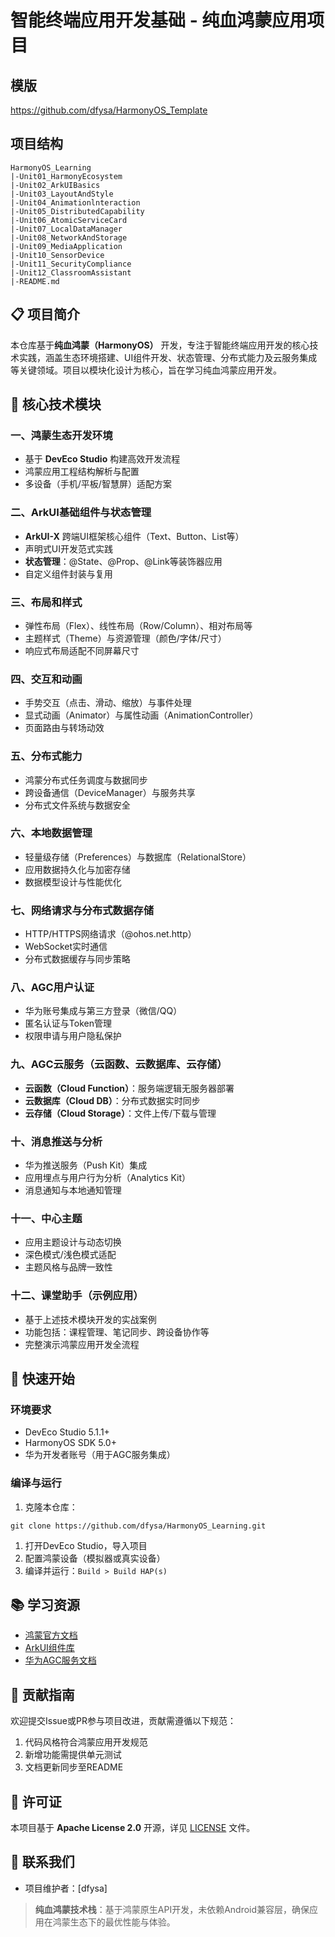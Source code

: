 # 智能终端应用开发基础 - 纯血鸿蒙应用项目

## 模版

https://github.com/dfysa/HarmonyOS_Template



## 项目结构



```
HarmonyOS_Learning
|-Unit01_HarmonyEcosystem
|-Unit02_ArkUIBasics
|-Unit03_LayoutAndStyle
|-Unit04_Animationlnteraction
|-Unit05_DistributedCapability
|-Unit06_AtomicServiceCard
|-Unit07_LocalDataManager
|-Unit08_NetworkAndStorage
|-Unit09_MediaApplication
|-Unit10_SensorDevice
|-Unit11_SecurityCompliance
|-Unit12_ClassroomAssistant
|-README.md
```



## 📋 项目简介



本仓库基于**纯血鸿蒙（HarmonyOS）** 开发，专注于智能终端应用开发的核心技术实践，涵盖生态环境搭建、UI组件开发、状态管理、分布式能力及云服务集成等关键领域。项目以模块化设计为核心，旨在学习纯血鸿蒙应用开发。

## 📁 核心技术模块



### 一、鸿蒙生态开发环境



- 基于 **DevEco Studio** 构建高效开发流程
- 鸿蒙应用工程结构解析与配置
- 多设备（手机/平板/智慧屏）适配方案

### 二、ArkUI基础组件与状态管理



- **ArkUI-X** 跨端UI框架核心组件（Text、Button、List等）
- 声明式UI开发范式实践
- **状态管理**：@State、@Prop、@Link等装饰器应用
- 自定义组件封装与复用

### 三、布局和样式



- 弹性布局（Flex）、线性布局（Row/Column）、相对布局等
- 主题样式（Theme）与资源管理（颜色/字体/尺寸）
- 响应式布局适配不同屏幕尺寸

### 四、交互和动画



- 手势交互（点击、滑动、缩放）与事件处理
- 显式动画（Animator）与属性动画（AnimationController）
- 页面路由与转场动效

### 五、分布式能力



- 鸿蒙分布式任务调度与数据同步
- 跨设备通信（DeviceManager）与服务共享
- 分布式文件系统与数据安全

### 六、本地数据管理



- 轻量级存储（Preferences）与数据库（RelationalStore）
- 应用数据持久化与加密存储
- 数据模型设计与性能优化

### 七、网络请求与分布式数据存储



- HTTP/HTTPS网络请求（@ohos.net.http）
- WebSocket实时通信
- 分布式数据缓存与同步策略

### 八、AGC用户认证



- 华为账号集成与第三方登录（微信/QQ）
- 匿名认证与Token管理
- 权限申请与用户隐私保护

### 九、AGC云服务（云函数、云数据库、云存储）



- **云函数（Cloud Function）**：服务端逻辑无服务器部署
- **云数据库（Cloud DB）**：分布式数据实时同步
- **云存储（Cloud Storage）**：文件上传/下载与管理

### 十、消息推送与分析



- 华为推送服务（Push Kit）集成
- 应用埋点与用户行为分析（Analytics Kit）
- 消息通知与本地通知管理

### 十一、中心主题



- 应用主题设计与动态切换
- 深色模式/浅色模式适配
- 主题风格与品牌一致性

### 十二、课堂助手（示例应用）



- 基于上述技术模块开发的实战案例
- 功能包括：课程管理、笔记同步、跨设备协作等
- 完整演示鸿蒙应用开发全流程

## 🚀 快速开始



### 环境要求



- DevEco Studio 5.1.1+
- HarmonyOS SDK 5.0+
- 华为开发者账号（用于AGC服务集成）

### 编译与运行



1. 克隆本仓库：

```
git clone https://github.com/dfysa/HarmonyOS_Learning.git
```



1. 打开DevEco Studio，导入项目
2. 配置鸿蒙设备（模拟器或真实设备）
3. 编译并运行：`Build > Build HAP(s)`

## 📚 学习资源



- [鸿蒙官方文档](https://developer.harmonyos.com/cn/docs/documentation/doc-guides/introduction-0000001054133938)
- [ArkUI组件库](https://developer.harmonyos.com/cn/docs/documentation/doc-references/arkui-components-overview-0000001524749445)
- [华为AGC服务文档](https://developer.huawei.com/consumer/cn/doc/development/AppGallery-connect-Guides/agc-introduction-0000001057496287)

## 🤝 贡献指南



欢迎提交Issue或PR参与项目改进，贡献需遵循以下规范：

1. 代码风格符合鸿蒙应用开发规范
2. 新增功能需提供单元测试
3. 文档更新同步至README

## 📄 许可证



本项目基于 **Apache License 2.0** 开源，详见 [LICENSE](https://github.com/Yeluzii/HarmonyOS_Learning/blob/main/LICENSE) 文件。

## 📧 联系我们



- 项目维护者：[dfysa]

> **纯血鸿蒙技术栈**：基于鸿蒙原生API开发，未依赖Android兼容层，确保应用在鸿蒙生态下的最优性能与体验。